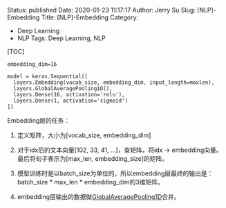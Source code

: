 Status: published
Date: 2020-01-23 11:17:17
Author: Jerry Su
Slug: [NLP]-Embedding
Title: [NLP]-Embedding
Category:
- Deep Learning
- NLP
Tags: Deep Learning, NLP

[TOC]

```
embedding_dim=16

model = keras.Sequential([
  layers.Embedding(vocab_size, embedding_dim, input_length=maxlen),
  layers.GlobalAveragePooling1D(),
  layers.Dense(16, activation='relu'),
  layers.Dense(1, activation='sigmoid')
])
```

Embedding层的任务：

1. 定义矩阵，大小为[vocab_size, embedding_dim]

2. 对于idx后的文本向量[102, 33, 41, ...]，查矩阵，将idx -> embedding向量。最后将句子表示为[max_len, embedding_size]的矩阵。

3. 模型训练时是以batch_size为单位的，所以embedding层最终的输出是：batch_size * max_len * embedding_dim的3维矩阵。

4. embedding层输出的数据做[GlobalAveragePooling1D](https://www.jerrulsu.com/[NLP]-GlobalAveragePooling1D.html)合并。

